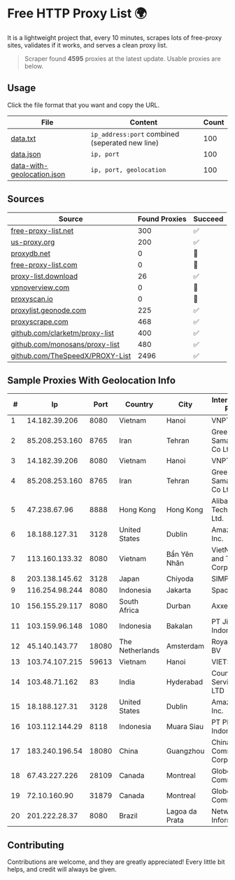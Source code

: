 
# Free HTTP Proxy List 🌍

It is a lightweight project that, every 10 minutes, scrapes lots of free-proxy sites, validates if it works, and serves a clean proxy list.


> Scraper found **4595** proxies at the latest update. Usable proxies are below.

## Usage

Click the file format that you want and copy the URL.


|File|Content|Count|
|----|-------|-----|
|[data.txt](https://raw.githubusercontent.com/themiralay/Proxy-List-World/master/data.txt)|`ip_address:port` combined (seperated new line)|100|
|[data.json](https://raw.githubusercontent.com/themiralay/Proxy-List-World/master/data.json)|`ip, port`|100|
|[data-with-geolocation.json](https://raw.githubusercontent.com/themiralay/Proxy-List-World/master/data-with-geolocation.json)|`ip, port, geolocation`|100|

## Sources

|Source|Found Proxies|Succeed|
|------|-------------|-------|
|[free-proxy-list.net](https://free-proxy-list.net)|300|✅|
|[us-proxy.org](https://www.us-proxy.org)|200|✅|
|[proxydb.net](http://proxydb.net)|0|🚫|
|[free-proxy-list.com](https://free-proxy-list.com/?page=&port=&type%5B%5D=http&type%5B%5D=https&up_time=0&search=Search)|0|🚫|
|[proxy-list.download](https://www.proxy-list.download/HTTP)|26|✅|
|[vpnoverview.com](https://vpnoverview.com/privacy/anonymous-browsing/free-proxy-servers)|0|🚫|
|[proxyscan.io](https://www.proxyscan.io)|0|🚫|
|[proxylist.geonode.com](https://proxylist.geonode.com/api/proxy-list?limit=300&page=1&sort_by=lastChecked&sort_type=desc&protocols=http,https)|225|✅|
|[proxyscrape.com](https://api.proxyscrape.com/v2/?request=displayproxies&protocol=http&timeout=10000&country=all&ssl=all&anonymity=all)|468|✅|
|[github.com/clarketm/proxy-list](https://raw.githubusercontent.com/clarketm/proxy-list/master/proxy-list-raw.txt)|400|✅|
|[github.com/monosans/proxy-list](https://raw.githubusercontent.com/monosans/proxy-list/main/proxies/http.txt)|480|✅|
|[github.com/TheSpeedX/PROXY-List](https://raw.githubusercontent.com/TheSpeedX/PROXY-List/master/http.txt)|2496|✅|


## Sample Proxies With Geolocation Info

|#|Ip|Port|Country|City|Internet Service Provider|
|-|--|----|-------|----|-------------------------|
|1|14.182.39.206|8080|Vietnam|Hanoi|VNPT|
|2|85.208.253.160|8765|Iran|Tehran|Green Web Samaneh Novin Co Ltd|
|3|14.182.39.206|8080|Vietnam|Hanoi|VNPT|
|4|85.208.253.160|8765|Iran|Tehran|Green Web Samaneh Novin Co Ltd|
|5|47.238.67.96|8888|Hong Kong|Hong Kong|Alibaba (US) Technology Co., Ltd.|
|6|18.188.127.31|3128|United States|Dublin|Amazon.com, Inc.|
|7|113.160.133.32|8080|Vietnam|Bẩn Yên Nhân|VietNam Post and Telecom Corporation|
|8|203.138.145.62|3128|Japan|Chiyoda|SIMPLEIA|
|9|116.254.98.244|8080|Indonesia|Jakarta|SpaceX Starlink|
|10|156.155.29.117|8080|South Africa|Durban|AxxessNetworks|
|11|103.159.96.148|1080|Indonesia|Bakalan|PT Jinde Grup Indonesia|
|12|45.140.143.77|18080|The Netherlands|Amsterdam|RoyaleHosting BV|
|13|103.74.107.215|59613|Vietnam|Hanoi|VIETSERVER|
|14|103.48.71.162|83|India|Hyderabad|Country Online Services PVT LTD|
|15|18.188.127.31|3128|United States|Dublin|Amazon.com, Inc.|
|16|103.112.144.29|8118|Indonesia|Muara Siau|PT Phinisi Media Indonesia|
|17|183.240.196.54|18080|China|Guangzhou|China Mobile Communications Corporation|
|18|67.43.227.226|28109|Canada|Montreal|GloboTech Communications|
|19|72.10.160.90|31879|Canada|Montreal|GloboTech Communications|
|20|201.222.28.37|8080|Brazil|Lagoa da Prata|Netwise Informatica Ltda|



## Contributing

Contributions are welcome, and they are greatly appreciated! Every
little bit helps, and credit will always be given.

